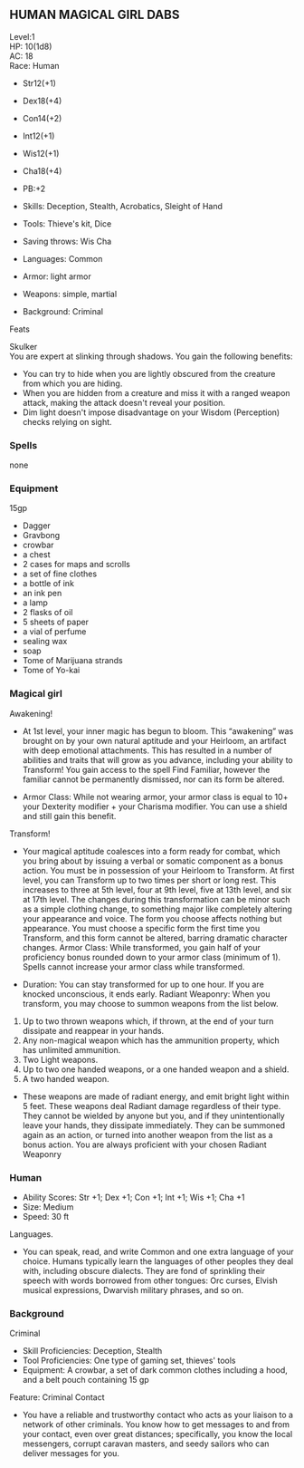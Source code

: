 ## HUMAN MAGICAL GIRL DABS

Level:1  
HP: 10(1d8)  
AC: 18  
Race: Human

* Str12(+1)  
* Dex18(+4)
* Con14(+2) 
* Int12(+1)
* Wis12(+1)
* Cha18(+4)

* PB:+2
* Skills: Deception, Stealth, Acrobatics, Sleight of Hand
* Tools: Thieve's kit, Dice
* Saving throws: Wis Cha
* Languages: Common
* Armor: light armor
* Weapons: simple, martial
* Background: Criminal

Feats

Skulker  
You are expert at slinking through shadows. You gain the following benefits:

 * You can try to hide when you are lightly obscured from the creature from which you are hiding.
 * When you are hidden from a creature and miss it with a ranged weapon attack, making the attack doesn't reveal your position.
 * Dim light doesn't impose disadvantage on your Wisdom (Perception) checks relying on sight.

### Spells

none

### Equipment

15gp

* Dagger
* Gravbong
* crowbar
* a chest
* 2 cases for maps and scrolls
* a set of fine clothes
* a bottle of ink
* an ink pen
* a lamp
* 2 flasks of oil
* 5 sheets of paper
* a vial of perfume
* sealing wax
* soap
* Tome of Marijuana strands
* Tome of Yo-kai

### Magical girl

Awakening!

* At 1st level, your inner magic has begun to bloom. This
“awakening” was brought on by your own natural aptitude
and your Heirloom, an artifact with deep emotional
attachments. This has resulted in a number of abilities and
traits that will grow as you advance, including your ability to
Transform! You gain access to the spell Find Familiar,
however the familiar cannot be permanently dismissed, nor
can its form be altered.

* Armor Class: While not wearing armor, your armor class is equal to 10+ your Dexterity modifier + your Charisma modifier. You can
use a shield and still gain this benefit.

Transform!

* Your magical aptitude coalesces into a form ready for
combat, which you bring about by issuing a verbal or somatic
component as a bonus action. You must be in possession of
your Heirloom to Transform. At first level, you can Transform
up to two times per short or long rest. This increases to three
at 5th level, four at 9th level, five at 13th level, and six at 17th
level. The changes during this transformation can be minor
such as a simple clothing change, to something major like
completely altering your appearance and voice. The form you
choose affects nothing but appearance. You must choose a
specific form the first time you Transform, and this form
cannot be altered, barring dramatic character changes.
Armor Class: While transformed, you gain half of your
proficiency bonus rounded down to your armor class
(minimum of 1). Spells cannot increase your armor class
while transformed.

* Duration: You can stay transformed for up to one hour. If
you are knocked unconscious, it ends early.
Radiant Weaponry: When you transform, you may choose
to summon weapons from the list below.

 1. Up to two thrown weapons which, if thrown, at the
end of your turn dissipate and reappear in your hands.
 2. Any non-magical weapon which has the ammunition
property, which has unlimited ammunition.
 3. Two Light weapons.
 4. Up to two one handed weapons, or a one handed
weapon and a shield.
 5. A two handed weapon.  

* These weapons are made of radiant energy, and emit
bright light within 5 feet. These weapons deal Radiant
damage regardless of their type. They cannot be wielded by
anyone but you, and if they unintentionally leave your hands,
they dissipate immediately. They can be summoned again as
an action, or turned into another weapon from the list as a
bonus action. You are always proficient with your chosen
Radiant Weaponry

### Human

* Ability Scores: Str +1; Dex +1; Con +1; Int +1; Wis +1; Cha +1
* Size: Medium
* Speed: 30 ft

Languages.

* You can speak, read, and write Common and one extra language of your choice. Humans typically learn the languages of other peoples they deal with, including obscure dialects. They are fond of sprinkling their speech with words borrowed from other tongues: Orc curses, Elvish musical expressions, Dwarvish military phrases, and so on.

### Background

Criminal

* Skill Proficiencies: Deception, Stealth
* Tool Proficiencies: One type of gaming set, thieves' tools
* Equipment: A crowbar, a set of dark common clothes including a hood, and a belt pouch containing 15 gp

Feature: Criminal Contact

* You have a reliable and trustworthy contact who acts as your liaison to a network of other criminals. You know how to get messages to and from your contact, even over great distances; specifically, you know the local messengers, corrupt caravan masters, and seedy sailors who can deliver messages for you.
